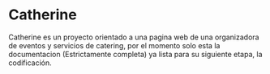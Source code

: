 # Catherine
Catherine es un proyecto orientado a una pagina web de una organizadora de eventos y servicios de catering, por el momento solo esta la documentacion (Estrictamente completa) ya lista para su siguiente etapa, la codificación.
